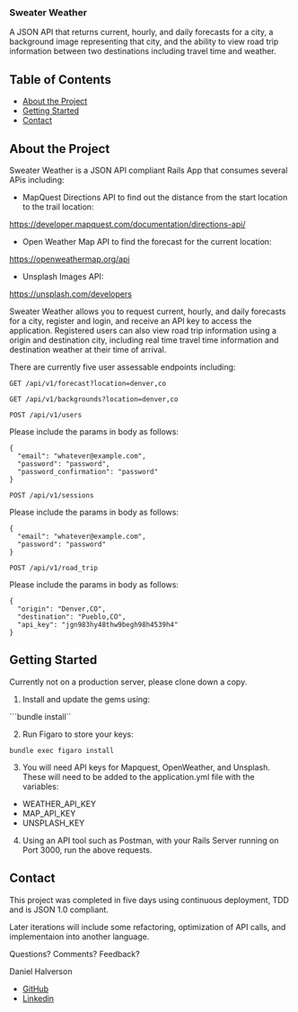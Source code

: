 ### Sweater Weather

A JSON API that returns current, hourly, and daily forecasts for a city, a background image representing that city, and the ability to view road trip information between two destinations including travel time and weather.

<!-- TABLE OF CONTENTS -->
## Table of Contents

* [About the Project](#about-the-project)
* [Getting Started](#getting-started)
* [Contact](#contact)

## About the Project

Sweater Weather is a JSON API compliant Rails App that consumes several APis including:

- MapQuest Directions API to find out the distance from the start location to the trail location:

https://developer.mapquest.com/documentation/directions-api/

- Open Weather Map API to find the forecast for the current location:

https://openweathermap.org/api

- Unsplash Images API:

https://unsplash.com/developers

Sweater Weather allows you to request current, hourly, and daily forecasts for a city, register and login, and receive an API key to access the application. Registered users can also view road trip information using a origin and destination city, including real time travel time information and destination weather at their time of arrival.

There are currently five user assessable endpoints including:

```GET /api/v1/forecast?location=denver,co ```

```GET /api/v1/backgrounds?location=denver,co ```

```POST /api/v1/users ```

Please include the params in body as follows:
```body:
{
  "email": "whatever@example.com",
  "password": "password",
  "password_confirmation": "password"
}
```

```POST /api/v1/sessions ```

Please include the params in body as follows:
```body:
{
  "email": "whatever@example.com",
  "password": "password"
}
```

```POST /api/v1/road_trip ```

Please include the params in body as follows:
```body:
{
  "origin": "Denver,CO",
  "destination": "Pueblo,CO",
  "api_key": "jgn983hy48thw9begh98h4539h4"
}
```

## Getting Started

Currently not on a production server, please clone down a copy.

1. Install and update the gems using:

```bundle install``

2. Run Figaro to store your keys:

```bundle exec figaro install```

3. You will need API keys for Mapquest, OpenWeather, and Unsplash. These will need to be added to the application.yml file with the variables:
  - WEATHER_API_KEY
  - MAP_API_KEY
  - UNSPLASH_KEY
  
4. Using an API tool such as Postman, with your Rails Server running on Port 3000, run the above requests.

## Contact

This project was completed in five days using continuous deployment, TDD and is JSON 1.0 compliant.

Later iterations will include some refactoring, optimization of API calls, and implementaion into another language.

Questions? Comments? Feedback?

Daniel Halverson 
- [GitHub](https://github.com/dhalverson)
- [Linkedin](https://www.linkedin.com/in/daniel-halverson/)
